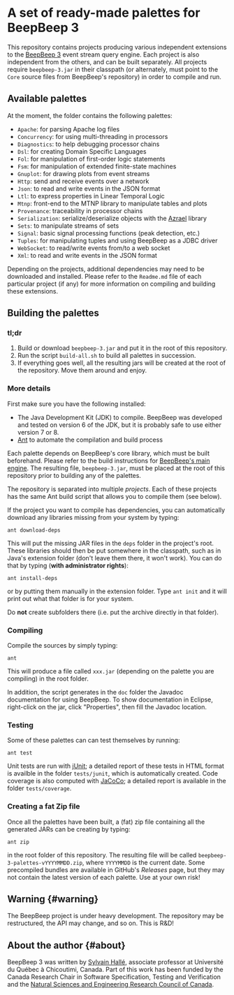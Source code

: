 A set of ready-made palettes for BeepBeep 3
===========================================

This repository contains projects producing various independent
extensions to the [BeepBeep 3](https://liflab.github.io/beepbeep-3)
event stream query engine. Each project is also independent from the others, and
can be built separately. All projects require `beepbeep-3.jar` in their
classpath (or alternately, must point to the `Core` source files from
BeepBeep's repository) in order to compile and run.

Available palettes
------------------

At the moment, the folder contains the following palettes:

- `Apache`: for parsing Apache log files
- `Concurrency`: for using multi-threading in processors
- `Diagnostics`: to help debugging processor chains
- `Dsl`: for creating Domain Specific Languages
- `Fol`: for manipulation of first-order logic statements
- `Fsm`: for manipulation of extended finite-state machines
- `Gnuplot`: for drawing plots from event streams
- `Http`: send and receive events over a network
- `Json`: to read and write events in the JSON format
- `Ltl`: to express properties in Linear Temporal Logic
- `Mtnp`: front-end to the MTNP library to manipulate tables and plots
- `Provenance`: traceability in processor chains
- `Serialization`: serialize/deserialize objects with the
   [Azrael](https://github.com/sylvainhalle/Azrael) library
- `Sets`: to manipulate streams of sets
- `Signal`: basic signal processing functions (peak detection, etc.)
- `Tuples`: for manipulating tuples and using BeepBeep as a JDBC driver
- `WebSocket`: to read/write events from/to a web socket
- `Xml`: to read and write events in the JSON format

Depending on the projects, additional dependencies may need to be
downloaded and installed. Please refer to the `Readme.md` file of each
particular project (if any) for more information on compiling and
building these extensions.

Building the palettes
---------------------

### tl;dr

1. Build or download `beepbeep-3.jar` and put it in the root of this
   repository.
2. Run the script `build-all.sh` to build all palettes in succession.
3. If everything goes well, all the resulting jars will be created at the
   root of the repository. Move them around and enjoy.

### More details

First make sure you have the following installed:

- The Java Development Kit (JDK) to compile. BeepBeep was developed and
  tested on version 6 of the JDK, but it is probably safe to use either
  version 7 or 8.
- [Ant](http://ant.apache.org) to automate the compilation and build process

Each palette depends on BeepBeep's core library, which must be built
beforehand. Please refer to the build instructions for [BeepBeep's main
engine](https://github.com/liflab/beepbeep-3).
The resulting file, `beepbeep-3.jar`, must be placed at the root of this
repository prior to building any of the palettes.

The repository is separated into multiple *projects*. Each of these
projects has the same Ant build script that allows you to compile them
(see below).

If the project you want to compile has dependencies,
 you can automatically download any libraries missing from your
system by typing:

    ant download-deps

This will put the missing JAR files in the `deps` folder in the project's
root. These libraries should then be put somewhere in the classpath, such as
in Java's extension folder (don't leave them there, it won't work). You can
do that by typing (**with administrator rights**):

    ant install-deps

or by putting them manually in the extension folder. Type `ant init` and it
will print out what that folder is for your system.

Do **not** create subfolders there (i.e. put the archive directly in that
folder).

### Compiling

Compile the sources by simply typing:

    ant

This will produce a file called `xxx.jar` (depending on the palette you
are compiling) in the root folder.

In addition, the script generates in the `doc` folder the Javadoc
documentation for using BeepBeep. To show documentation in Eclipse,
right-click on the jar, click "Properties", then fill the Javadoc location.

### Testing

Some of these palettes can can test themselves by running:

    ant test

Unit tests are run with [jUnit](http://junit.org); a detailed report of
these tests in HTML format is availble in the folder `tests/junit`, which
is automatically created. Code coverage is also computed with
[JaCoCo](http://www.eclemma.org/jacoco/); a detailed report is available
in the folder `tests/coverage`.

### Creating a fat Zip file

Once all the palettes have been built, a (fat) zip file containing all the
generated JARs can be creating by typing:

    ant zip

in the root folder of this repository. The resulting file will be called
`beepbeep-3-palettes-vYYYYMMDD.zip`, where `YYYYMMDD` is the current date.
Some precompiled bundles are available in GitHub's *Releases* page, but they
may not contain the latest version of each palette. Use at your own risk!

Warning                                                          {#warning}
-------

The BeepBeep project is under heavy development. The repository may be
restructured, the API may change, and so on. This is R&D!

About the author                                                   {#about}
----------------

BeepBeep 3 was written by [Sylvain Hallé](http://leduotang.ca/sylvain),
associate professor at Université du Québec à Chicoutimi, Canada. Part of
this work has been funded by the Canada Research Chair in Software
Specification, Testing and Verification and the
[Natural Sciences and Engineering Research Council
of Canada](http://nserc-crsng.gc.ca).

